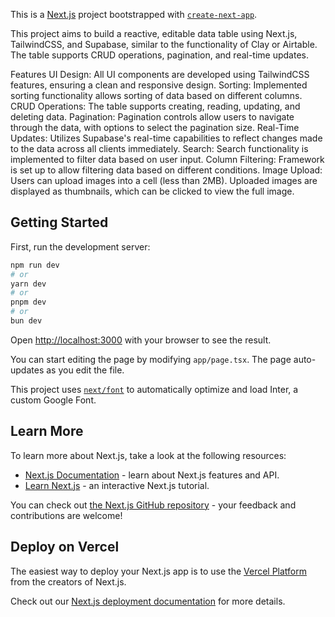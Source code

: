 This is a [Next.js](https://nextjs.org/) project bootstrapped with [`create-next-app`](https://github.com/vercel/next.js/tree/canary/packages/create-next-app).

This project aims to build a reactive, editable data table using Next.js, TailwindCSS, and Supabase, similar to the functionality of Clay or Airtable. The table supports CRUD operations, pagination, and real-time updates.

Features
UI Design: All UI components are developed using TailwindCSS features, ensuring a clean and responsive design.
Sorting: Implemented sorting functionality allows sorting of data based on different columns.
CRUD Operations: The table supports creating, reading, updating, and deleting data.
Pagination: Pagination controls allow users to navigate through the data, with options to select the pagination size.
Real-Time Updates: Utilizes Supabase's real-time capabilities to reflect changes made to the data across all clients immediately.
Search: Search functionality is implemented to filter data based on user input.
Column Filtering: Framework is set up to allow filtering data based on different conditions.
Image Upload: Users can upload images into a cell (less than 2MB). Uploaded images are displayed as thumbnails, which can be clicked to view the full image.

## Getting Started

First, run the development server:

```bash
npm run dev
# or
yarn dev
# or
pnpm dev
# or
bun dev
```

Open [http://localhost:3000](http://localhost:3000) with your browser to see the result.

You can start editing the page by modifying `app/page.tsx`. The page auto-updates as you edit the file.

This project uses [`next/font`](https://nextjs.org/docs/basic-features/font-optimization) to automatically optimize and load Inter, a custom Google Font.

## Learn More

To learn more about Next.js, take a look at the following resources:

- [Next.js Documentation](https://nextjs.org/docs) - learn about Next.js features and API.
- [Learn Next.js](https://nextjs.org/learn) - an interactive Next.js tutorial.

You can check out [the Next.js GitHub repository](https://github.com/vercel/next.js/) - your feedback and contributions are welcome!

## Deploy on Vercel

The easiest way to deploy your Next.js app is to use the [Vercel Platform](https://vercel.com/new?utm_medium=default-template&filter=next.js&utm_source=create-next-app&utm_campaign=create-next-app-readme) from the creators of Next.js.

Check out our [Next.js deployment documentation](https://nextjs.org/docs/deployment) for more details.
